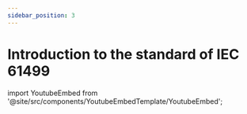```yaml
---
sidebar_position: 3
---
```


# Introduction to the standard of IEC 61499

import YoutubeEmbed from '@site/src/components/YoutubeEmbedTemplate/YoutubeEmbed';

<div className="App">
      <YoutubeEmbed embedId="TsINuLGGIn8" />
</div>
